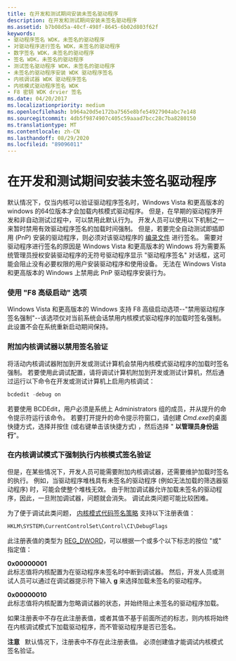 ```yaml
---
title: 在开发和测试期间安装未签名驱动程序
description: 在开发和测试期间安装未签名驱动程序
ms.assetid: b7b08d5a-40cf-498f-8645-6b02d803f62f
keywords:
- 驱动程序签名 WDK，未签名的驱动程序
- 对驱动程序进行签名 WDK，未签名的驱动程序
- 数字签名 WDK，未签名的驱动程序
- 签名 WDK，未签名的驱动程序
- 测试签名驱动程序 WDK，未签名的驱动程序
- 未签名的驱动程序安装 WDK 驱动程序签名
- 内核调试器 WDK 驱动程序签名
- 内核模式驱动程序签名 WDK
- F8 密钥 WDK drvier 签名
ms.date: 04/20/2017
ms.localizationpriority: medium
ms.openlocfilehash: b964a20d5e172ba7565e8bfe54927904abc7e148
ms.sourcegitcommit: 4db5f9874907c405c59aaad7bcc28c7ba8280150
ms.translationtype: MT
ms.contentlocale: zh-CN
ms.lasthandoff: 08/29/2020
ms.locfileid: "89096011"
---
```

# <a name="installing-an-unsigned-driver-during-development-and-test"></a>在开发和测试期间安装未签名驱动程序


默认情况下，仅当内核可以验证驱动程序签名时，Windows Vista 和更高版本的 windows 的64位版本才会加载内核模式驱动程序。 但是，在早期的驱动程序开发和非自动测试过程中，可以禁用此默认行为。 开发人员可以使用以下机制之一来暂时禁用有效驱动程序签名的加载时间强制。 但是，若要完全自动测试即插即用 (PnP) 安装的驱动程序，则必须对该驱动程序的 [编录文件](catalog-files.md) 进行签名。 需要对驱动程序进行签名的原因是 Windows Vista 和更高版本的 Windows 将为需要系统管理员授权安装驱动程序的无符号驱动程序显示 "驱动程序签名" 对话框，这可能会阻止没有必要权限的用户安装驱动程序和使用设备。 无法在 Windows Vista 和更高版本的 Windows 上禁用此 PnP 驱动程序安装行为。

### <a name="use-the-f8-advanced-boot-option"></a>**使用 "F8 高级启动" 选项**

Windows Vista 和更高版本的 Windows 支持 F8 高级启动选项--"禁用驱动程序签名强制"--该选项仅对当前系统会话禁用内核模式驱动程序的加载时签名强制。 此设置不会在系统重新启动期间保持。

### <a name="attach-a-kernel-debugger-to-disable-signature-verification"></a><a href="" id="attach-a-kernel-debugger-to-disable-signature-verification"></a> 附加内核调试器以禁用签名验证

将活动内核调试器附加到开发或测试计算机会禁用内核模式驱动程序的加载时签名强制。 若要使用此调试配置，请将调试计算机附加到开发或测试计算机，然后通过运行以下命令在开发或测试计算机上启用内核调试：

```cpp
bcdedit -debug on
```

若要使用 BCDEdit，用户必须是系统上 Administrators 组的成员，并从提升的命令提示符运行该命令。 若要打开提升的命令提示符窗口，请创建 *Cmd.exe*的桌面快捷方式，选择并按住 (或右键单击该快捷方式) ，然后选择 " **以管理员身份运行**"。

### <a name="enforcing-kernel-mode-signature-verification-in-kernel-debugging-mode"></a><a href="" id="enforcing-kernel-mode-signature-verification-in-kernel-debugging-mode"></a> 在内核调试模式下强制执行内核模式签名验证

但是，在某些情况下，开发人员可能需要附加内核调试器，还需要维护加载时签名的执行。 例如，当驱动程序堆栈具有未签名的驱动程序 (例如无法加载的筛选器驱动程序) 时，可能会使整个堆栈无效。 由于附加调试器允许加载未签名的驱动程序，因此，一旦附加调试器，问题就会消失。 调试此类问题可能比较困难。

为了便于调试此类问题， [内核模式代码签名策略](kernel-mode-code-signing-policy--windows-vista-and-later-.md) 支持以下注册表值：

```cpp
HKLM\SYSTEM\CurrentControlSet\Control\CI\DebugFlags
```

此注册表值的类型为 [REG_DWORD](/windows/desktop/SysInfo/registry-value-types)，可以根据一个或多个以下标志的按位 "或" 指定值：

<a href="" id="0x00000001"></a>**0x00000001**  
此标志值将内核配置为在驱动程序未签名时中断到调试器。 然后，开发人员或测试人员可以通过在调试器提示符下输入 **g** 来选择加载未签名的驱动程序。

<a href="" id="0x00000010"></a>**0x00000010**  
此标志值将内核配置为忽略调试器的状态，并始终阻止未签名的驱动程序加载。

如果注册表中不存在此注册表值，或者其值不基于前面所述的标志，则内核将始终在内核调试模式下加载驱动程序，而不管驱动程序是否已签名。

**注意**   默认情况下，注册表中不存在此注册表值。 必须创建值才能调试内核模式签名验证。

 

 

